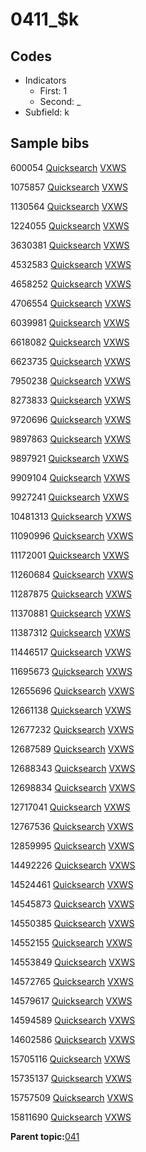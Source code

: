 # 0411\_$k

## Codes

-   Indicators
    -   First: 1
    -   Second: \_
-   Subfield: k

## Sample bibs

600054 [Quicksearch](https://search.library.yale.edu/catalog/600054) [VXWS](http://prodorbis.library.yale.edu:7014/vxws/GetHoldingsService?bibId=600054)

1075857 [Quicksearch](https://search.library.yale.edu/catalog/1075857) [VXWS](http://prodorbis.library.yale.edu:7014/vxws/GetHoldingsService?bibId=1075857)

1130564 [Quicksearch](https://search.library.yale.edu/catalog/1130564) [VXWS](http://prodorbis.library.yale.edu:7014/vxws/GetHoldingsService?bibId=1130564)

1224055 [Quicksearch](https://search.library.yale.edu/catalog/1224055) [VXWS](http://prodorbis.library.yale.edu:7014/vxws/GetHoldingsService?bibId=1224055)

3630381 [Quicksearch](https://search.library.yale.edu/catalog/3630381) [VXWS](http://prodorbis.library.yale.edu:7014/vxws/GetHoldingsService?bibId=3630381)

4532583 [Quicksearch](https://search.library.yale.edu/catalog/4532583) [VXWS](http://prodorbis.library.yale.edu:7014/vxws/GetHoldingsService?bibId=4532583)

4658252 [Quicksearch](https://search.library.yale.edu/catalog/4658252) [VXWS](http://prodorbis.library.yale.edu:7014/vxws/GetHoldingsService?bibId=4658252)

4706554 [Quicksearch](https://search.library.yale.edu/catalog/4706554) [VXWS](http://prodorbis.library.yale.edu:7014/vxws/GetHoldingsService?bibId=4706554)

6039981 [Quicksearch](https://search.library.yale.edu/catalog/6039981) [VXWS](http://prodorbis.library.yale.edu:7014/vxws/GetHoldingsService?bibId=6039981)

6618082 [Quicksearch](https://search.library.yale.edu/catalog/6618082) [VXWS](http://prodorbis.library.yale.edu:7014/vxws/GetHoldingsService?bibId=6618082)

6623735 [Quicksearch](https://search.library.yale.edu/catalog/6623735) [VXWS](http://prodorbis.library.yale.edu:7014/vxws/GetHoldingsService?bibId=6623735)

7950238 [Quicksearch](https://search.library.yale.edu/catalog/7950238) [VXWS](http://prodorbis.library.yale.edu:7014/vxws/GetHoldingsService?bibId=7950238)

8273833 [Quicksearch](https://search.library.yale.edu/catalog/8273833) [VXWS](http://prodorbis.library.yale.edu:7014/vxws/GetHoldingsService?bibId=8273833)

9720696 [Quicksearch](https://search.library.yale.edu/catalog/9720696) [VXWS](http://prodorbis.library.yale.edu:7014/vxws/GetHoldingsService?bibId=9720696)

9897863 [Quicksearch](https://search.library.yale.edu/catalog/9897863) [VXWS](http://prodorbis.library.yale.edu:7014/vxws/GetHoldingsService?bibId=9897863)

9897921 [Quicksearch](https://search.library.yale.edu/catalog/9897921) [VXWS](http://prodorbis.library.yale.edu:7014/vxws/GetHoldingsService?bibId=9897921)

9909104 [Quicksearch](https://search.library.yale.edu/catalog/9909104) [VXWS](http://prodorbis.library.yale.edu:7014/vxws/GetHoldingsService?bibId=9909104)

9927241 [Quicksearch](https://search.library.yale.edu/catalog/9927241) [VXWS](http://prodorbis.library.yale.edu:7014/vxws/GetHoldingsService?bibId=9927241)

10481313 [Quicksearch](https://search.library.yale.edu/catalog/10481313) [VXWS](http://prodorbis.library.yale.edu:7014/vxws/GetHoldingsService?bibId=10481313)

11090996 [Quicksearch](https://search.library.yale.edu/catalog/11090996) [VXWS](http://prodorbis.library.yale.edu:7014/vxws/GetHoldingsService?bibId=11090996)

11172001 [Quicksearch](https://search.library.yale.edu/catalog/11172001) [VXWS](http://prodorbis.library.yale.edu:7014/vxws/GetHoldingsService?bibId=11172001)

11260684 [Quicksearch](https://search.library.yale.edu/catalog/11260684) [VXWS](http://prodorbis.library.yale.edu:7014/vxws/GetHoldingsService?bibId=11260684)

11287875 [Quicksearch](https://search.library.yale.edu/catalog/11287875) [VXWS](http://prodorbis.library.yale.edu:7014/vxws/GetHoldingsService?bibId=11287875)

11370881 [Quicksearch](https://search.library.yale.edu/catalog/11370881) [VXWS](http://prodorbis.library.yale.edu:7014/vxws/GetHoldingsService?bibId=11370881)

11387312 [Quicksearch](https://search.library.yale.edu/catalog/11387312) [VXWS](http://prodorbis.library.yale.edu:7014/vxws/GetHoldingsService?bibId=11387312)

11446517 [Quicksearch](https://search.library.yale.edu/catalog/11446517) [VXWS](http://prodorbis.library.yale.edu:7014/vxws/GetHoldingsService?bibId=11446517)

11695673 [Quicksearch](https://search.library.yale.edu/catalog/11695673) [VXWS](http://prodorbis.library.yale.edu:7014/vxws/GetHoldingsService?bibId=11695673)

12655696 [Quicksearch](https://search.library.yale.edu/catalog/12655696) [VXWS](http://prodorbis.library.yale.edu:7014/vxws/GetHoldingsService?bibId=12655696)

12661138 [Quicksearch](https://search.library.yale.edu/catalog/12661138) [VXWS](http://prodorbis.library.yale.edu:7014/vxws/GetHoldingsService?bibId=12661138)

12677232 [Quicksearch](https://search.library.yale.edu/catalog/12677232) [VXWS](http://prodorbis.library.yale.edu:7014/vxws/GetHoldingsService?bibId=12677232)

12687589 [Quicksearch](https://search.library.yale.edu/catalog/12687589) [VXWS](http://prodorbis.library.yale.edu:7014/vxws/GetHoldingsService?bibId=12687589)

12688343 [Quicksearch](https://search.library.yale.edu/catalog/12688343) [VXWS](http://prodorbis.library.yale.edu:7014/vxws/GetHoldingsService?bibId=12688343)

12698834 [Quicksearch](https://search.library.yale.edu/catalog/12698834) [VXWS](http://prodorbis.library.yale.edu:7014/vxws/GetHoldingsService?bibId=12698834)

12717041 [Quicksearch](https://search.library.yale.edu/catalog/12717041) [VXWS](http://prodorbis.library.yale.edu:7014/vxws/GetHoldingsService?bibId=12717041)

12767536 [Quicksearch](https://search.library.yale.edu/catalog/12767536) [VXWS](http://prodorbis.library.yale.edu:7014/vxws/GetHoldingsService?bibId=12767536)

12859995 [Quicksearch](https://search.library.yale.edu/catalog/12859995) [VXWS](http://prodorbis.library.yale.edu:7014/vxws/GetHoldingsService?bibId=12859995)

14492226 [Quicksearch](https://search.library.yale.edu/catalog/14492226) [VXWS](http://prodorbis.library.yale.edu:7014/vxws/GetHoldingsService?bibId=14492226)

14524461 [Quicksearch](https://search.library.yale.edu/catalog/14524461) [VXWS](http://prodorbis.library.yale.edu:7014/vxws/GetHoldingsService?bibId=14524461)

14545873 [Quicksearch](https://search.library.yale.edu/catalog/14545873) [VXWS](http://prodorbis.library.yale.edu:7014/vxws/GetHoldingsService?bibId=14545873)

14550385 [Quicksearch](https://search.library.yale.edu/catalog/14550385) [VXWS](http://prodorbis.library.yale.edu:7014/vxws/GetHoldingsService?bibId=14550385)

14552155 [Quicksearch](https://search.library.yale.edu/catalog/14552155) [VXWS](http://prodorbis.library.yale.edu:7014/vxws/GetHoldingsService?bibId=14552155)

14553849 [Quicksearch](https://search.library.yale.edu/catalog/14553849) [VXWS](http://prodorbis.library.yale.edu:7014/vxws/GetHoldingsService?bibId=14553849)

14572765 [Quicksearch](https://search.library.yale.edu/catalog/14572765) [VXWS](http://prodorbis.library.yale.edu:7014/vxws/GetHoldingsService?bibId=14572765)

14579617 [Quicksearch](https://search.library.yale.edu/catalog/14579617) [VXWS](http://prodorbis.library.yale.edu:7014/vxws/GetHoldingsService?bibId=14579617)

14594589 [Quicksearch](https://search.library.yale.edu/catalog/14594589) [VXWS](http://prodorbis.library.yale.edu:7014/vxws/GetHoldingsService?bibId=14594589)

14602586 [Quicksearch](https://search.library.yale.edu/catalog/14602586) [VXWS](http://prodorbis.library.yale.edu:7014/vxws/GetHoldingsService?bibId=14602586)

15705116 [Quicksearch](https://search.library.yale.edu/catalog/15705116) [VXWS](http://prodorbis.library.yale.edu:7014/vxws/GetHoldingsService?bibId=15705116)

15735137 [Quicksearch](https://search.library.yale.edu/catalog/15735137) [VXWS](http://prodorbis.library.yale.edu:7014/vxws/GetHoldingsService?bibId=15735137)

15757509 [Quicksearch](https://search.library.yale.edu/catalog/15757509) [VXWS](http://prodorbis.library.yale.edu:7014/vxws/GetHoldingsService?bibId=15757509)

15811690 [Quicksearch](https://search.library.yale.edu/catalog/15811690) [VXWS](http://prodorbis.library.yale.edu:7014/vxws/GetHoldingsService?bibId=15811690)

**Parent topic:**[041](../../tags/041/041.md)

